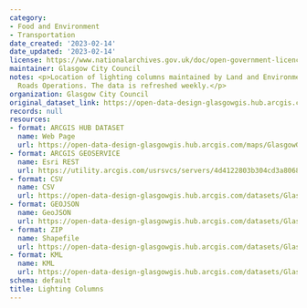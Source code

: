 ```yaml
---
category:
- Food and Environment
- Transportation
date_created: '2023-02-14'
date_updated: '2023-02-14'
license: https://www.nationalarchives.gov.uk/doc/open-government-licence/version/3/
maintainer: Glasgow City Council
notes: <p>Location of lighting columns maintained by Land and Environmental Services
  Roads Operations. The data is refreshed weekly.</p>
organization: Glasgow City Council
original_dataset_link: https://open-data-design-glasgowgis.hub.arcgis.com/maps/GlasgowGIS::lighting-columns-1
records: null
resources:
- format: ARCGIS HUB DATASET
  name: Web Page
  url: https://open-data-design-glasgowgis.hub.arcgis.com/maps/GlasgowGIS::lighting-columns-1
- format: ARCGIS GEOSERVICE
  name: Esri REST
  url: https://utility.arcgis.com/usrsvcs/servers/4d4122803b304cd3a80684a08d0a9143/rest/services/OPEN_DATA/Lighting_Columns/MapServer/0
- format: CSV
  name: CSV
  url: https://open-data-design-glasgowgis.hub.arcgis.com/datasets/GlasgowGIS::lighting-columns-1.csv?outSR=%7B%22latestWkid%22%3A27700%2C%22wkid%22%3A27700%7D
- format: GEOJSON
  name: GeoJSON
  url: https://open-data-design-glasgowgis.hub.arcgis.com/datasets/GlasgowGIS::lighting-columns-1.geojson?outSR=%7B%22latestWkid%22%3A27700%2C%22wkid%22%3A27700%7D
- format: ZIP
  name: Shapefile
  url: https://open-data-design-glasgowgis.hub.arcgis.com/datasets/GlasgowGIS::lighting-columns-1.zip?outSR=%7B%22latestWkid%22%3A27700%2C%22wkid%22%3A27700%7D
- format: KML
  name: KML
  url: https://open-data-design-glasgowgis.hub.arcgis.com/datasets/GlasgowGIS::lighting-columns-1.kml?outSR=%7B%22latestWkid%22%3A27700%2C%22wkid%22%3A27700%7D
schema: default
title: Lighting Columns
---
```


